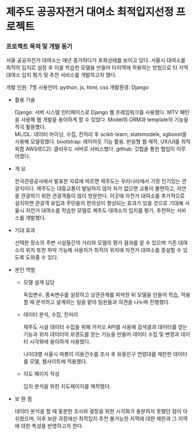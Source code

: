 # 제주도 공공자전거 대여소 최적입지선정 프로젝트

### 프로젝트 목적 및 개발 동기

서울 공공자전거 대여소는 매년 증가하다가 포화상태를 보이고 있다. 서울시 대여소를 최적의 입지로 설정 후 이를 학습한 모델을 만들어 타지역에 적용하는 방법으로 타 지역 대여소 입지 평가 및 추천 서비스를 개발하고자 했다.	

개발 인원: 7명
사용언어: python, js, html, css
개발환경: Django

- 활용 기술
    
    Django: 서버 시스템 인터페이스로 Django 웹 프레임워크를 사용했다.
    MTV 패턴을 사용해 웹 개발을 용이하게 할 수 있었다. Model의 ORM과 template의 기능을 적극 활용했다.	
    ML/DL: 데이터 마이닝, 수집, 전처리 후 scikit-learn, statsmodels, xgboost을 사용해 모델링했다.
    bootstrap: 레이아웃 기능 활용. 반응형 웹 제작, UX/UI를 최적화함
    AWS(EC2): 클라우드 서버로 서비스했다.
    github: 깃헙을 통한 협업이 이루어졌다.
    
- 개 요
    
    한국관광공사에서 발표한 자료에 따르면 제주도는 우리나라에서 가장 인기있는 관광지이다.
    제주도는 대중교통이 발달하지 않아 차가 없으면 교통이 불편하고, 자연을 관광하기 위한 관광객들이 많이 방문한다. 이곳에 자전거 대여소를 추가적으로 설치하면 관광객 유입과 주민들의 편의성이 향상되는 효과가 있을 것으로 기대해 서울시 자전거 대여소를 학습한 모델로 제주도 대여소의 입지를 평가, 추천하는 서비스를 개발했다.
    
- 기대 효과
    
    선택한 장소의 주변 시설들간의 거리와 모델의 평가 결과를 알 수 있으며 기존 대여소의 위치 또한 파악 가능해 사용자가 최적의 위치에 자전거 대여소를 증설할 수 있도록 도와줄 수 있다.
    

- 본인 역할
    - 모델 설계 담당
        
        독립변수, 종속변수를 설정하고 상관관계를 파악한 뒤 모델을 만들어 학습, 적용할 때 분석하고 설계하는 일을 맡아 팀원들과 의견을 나누며 진행했다.
        
    - 데이터 분석, 수집, 전처리
        
        제주도 시설 데이터 수집을 위해 카카오 API를 사용해 검색결과 데이터를 얻는 기능과 위치 데이터의 위경도를 얻는 기능을 만들어 데이터 수집 및 변경과 데이터 시각화에 용이하게 사용했다.
        
        나이대별 서울시 따릉이 이용건수를 조사 후 유동인구 연령대를 제한한 데이터를 모델, 웹사이트에 적용했다.
        
    - 지도 페이지 작성
        
        입지 분석을 위한 지도페이지를 제작했다.
        
    
- 보 완 점
    
    데이터 분석을 할 때 충분한 조사와 결정을 위한 시각화가 충분하지 못했던 점이 아쉬웠으며, 이후 보완 과정에선 최적입지 추천 불가능한 지역에 대한 제한과 그 지역에 대한 특성을 반영하고자 한다.
